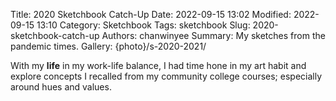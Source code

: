 Title: 2020 Sketchbook Catch-Up
Date: 2022-09-15 13:02
Modified: 2022-09-15 13:10
Category: Sketchbook
Tags: sketchbook
Slug: 2020-sketchbook-catch-up
Authors: chanwinyee
Summary: My sketches from the pandemic times.
Gallery: {photo}/s-2020-2021/

With my **life** in my work-life balance, I had time hone in my art habit and explore concepts I recalled from my community college courses; especially around hues and values.